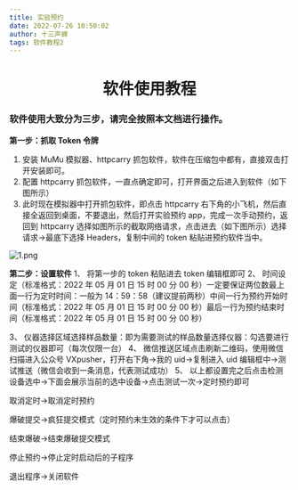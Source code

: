 ```yaml
---
title: 实验预约
date: 2022-07-26 10:50:02
author: 十三声蝉
tags: 软件教程2
---
```

# <h1 align = "center">**软件使用教程**</h1>

<!--此软件为教研室专用，目的是为了方便地进行实验预约，请勿外传！！！*-->

### 软件使用大致分为三步，请完全按照本文档进行操作。

**第一步：抓取 Token 令牌**

1. 安装 MuMu 模拟器、httpcarry 抓包软件，软件在压缩包中都有，直接双击打开安装即可。
2. 配置 httpcarry 抓包软件，一直点确定即可，打开界面之后进入到软件（如下图所示）
3. 此时现在模拟器中打开抓包软件，即点击 httpcarry 右下角的小飞机，然后直接全返回到桌面，不要退出，然后打开实验预约 app，完成一次手动预约，返回到 httpcarry 选择如图所示的截取网络请求，点击进去（如下图所示）选择请求→最底下选择 Headers，复制中间的 token 粘贴进预约软件当中。

![1.png](https://cdn.jsdelivr.net/gh/nwpuxy/image/image202208011731101.png)

**第二步：设置软件**
1、 将第一步的 token 粘贴进去 token 编辑框即可
2、 时间设定（标准格式：2022 年 05 月 01 日 15 时 00 分 00 秒）一定要保证两位数最上面一行为定时时间：一般为 14：59：58（建议提前两秒）中间一行为预约开始时间（标准格式：2022 年 05 月 01 日 15 时 00 分 00 秒）最后一行为预约结束时间（标准格式：2022 年 05 月 01 日 15 时 00 分 00 秒）

3、 仪器选择区域选择样品数量：即为需要测试的样品数量选择仪器：勾选要进行测试的仪器即可（每次仅限一台）
4、 微信推送区域点击刷新二维码，使用微信扫描进入公众号 VXpusher，打开右下角→我的 uid→复制进入 uid 编辑框中→测试推送（微信会收到一条消息，代表测试成功）
5、 以上都设置完之后点击检测设备选中→下面会展示当前的选中设备→点击测试一次→定时预约即可

取消定时→取消定时预约

爆破提交→疯狂提交模式（定时预约未生效的条件下才可以点击）

结束爆破→结束爆破提交模式

停止预约→停止定时启动后的子程序

退出程序→关闭软件

